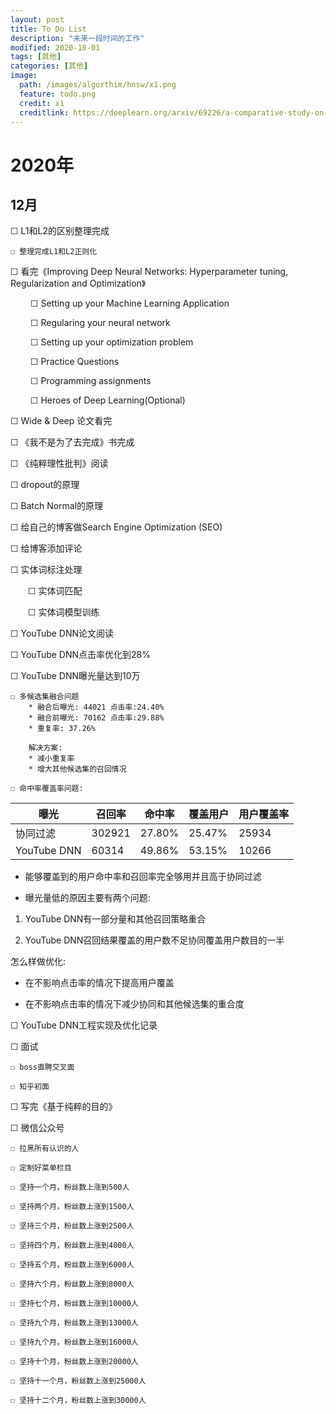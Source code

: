 ```yaml
---
layout: post
title: To Do List
description: "未来一段时间的工作"
modified: 2020-10-01
tags: [其他]
categories: [其他]
image:
  path: /images/algorthim/hnsw/x1.png
  feature: todo.png
  credit: x1
  creditlink: https://deeplearn.org/arxiv/69226/a-comparative-study-on-hierarchical-navigable-small-world-graphs
---
```


# 2020年

## 12月

☐ L1和L2的区别整理完成

	☐ 整理完成L1和L2正则化

☐ 看完《Improving Deep Neural Networks: Hyperparameter tuning, Regularization and Optimization》

&emsp;&emsp; ☐ Setting up your Machine Learning Application

&emsp;&emsp; ☐ Regularing your neural network

&emsp;&emsp; ☐ Setting up your optimization problem

&emsp;&emsp; ☐ Practice Questions

&emsp;&emsp; ☐ Programming assignments

&emsp;&emsp; ☐ Heroes of Deep Learning(Optional)

☐ Wide & Deep 论文看完

☐ 《我不是为了去完成》书完成

☐ 《纯粹理性批判》阅读

☐ dropout的原理

☐ Batch Normal的原理

☐ 给自己的博客做Search Engine Optimization (SEO)

☐ 给博客添加评论

☐ 实体词标注处理

&emsp;&emsp;☐ 实体词匹配

&emsp;&emsp;☐ 实体词模型训练

☐ YouTube DNN论文阅读

☐ YouTube DNN点击率优化到28%

☐ YouTube DNN曝光量达到10万

	☐ 多候选集融合问题
		* 融合后曝光: 44021 点击率:24.40%
		* 融合前曝光: 70162 点击率:29.88%
		* 重复率: 37.26%
		
		解决方案:
		* 减小重复率
		* 增大其他候选集的召回情况
		
	☐ 命中率覆盖率问题:
	

| 曝光  |  召回率  |  命中率  |  覆盖用户  |  用户覆盖率 |
|-------|----------|----------|------------|-------------|
| 协同过滤 |    302921 |  27.80%  |  25.47%  |   25934   |    91.50% |
| YouTube DNN |  60314  |  49.86% |  53.15%  |  10266    |  36.22%  |
		
* 能够覆盖到的用户命中率和召回率完全够用并且高于协同过滤

* 曝光量低的原因主要有两个问题:

1. YouTube DNN有一部分量和其他召回策略重合

2. YouTube DNN召回结果覆盖的用户数不足协同覆盖用户数目的一半

怎么样做优化:

* 在不影响点击率的情况下提高用户覆盖

* 在不影响点击率的情况下减少协同和其他候选集的重合度
	

☐ YouTube DNN工程实现及优化记录

☐ 面试

	☐ boss直聘交叉面
	
	☐ 知乎初面



☐ 写完《基于纯粹的目的》

☐ 微信公众号

	☐ 拉黑所有认识的人
	
	☐ 定制好菜单栏目
	
	☐ 坚持一个月，粉丝数上涨到500人
	
	☐ 坚持两个月，粉丝数上涨到1500人
	
	☐ 坚持三个月，粉丝数上涨到2500人
	
	☐ 坚持四个月，粉丝数上涨到4000人
	
	☐ 坚持五个月，粉丝数上涨到6000人
	
	☐ 坚持六个月，粉丝数上涨到8000人
	
	☐ 坚持七个月，粉丝数上涨到10000人
	
	☐ 坚持九个月，粉丝数上涨到13000人
	
	☐ 坚持九个月，粉丝数上涨到16000人
	
	☐ 坚持十个月，粉丝数上涨到20000人
	
	☐ 坚持十一个月，粉丝数上涨到25000人
	
	☐ 坚持十二个月，粉丝数上涨到30000人





